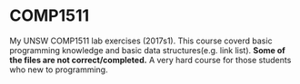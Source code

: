 # COMP1511
My UNSW COMP1511 lab exercises (2017s1).
This course coverd basic programming knowledge and basic data structures(e.g. link list).
**Some of the files are not correct/completed.**
A very hard course for those students who new to programming.
